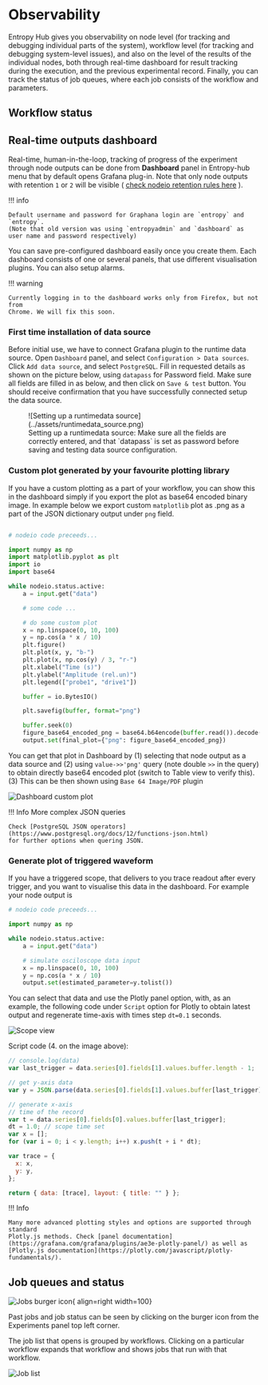 # Observability

Entropy Hub gives you observability on node level (for tracking and debugging
individual parts of the system), workflow level (for tracking and debugging
system-level issues), and also on the level of the results of the individual
nodes, both through real-time dashboard for result tracking during the
execution, and the previous experimental record. Finally, you can track the
status of job queues, where each job consists of the workflow and parameters.

## Workflow status

## Real-time outputs dashboard

Real-time, human-in-the-loop, tracking of progress of the experiment through
node outputs can be done from **Dashboard** panel in Entropy-hub menu that by
default opens Grafana plug-in. Note that only node outputs with retention `1` or
`2` will be visible (
[check nodeio retention rules here](../nodeio/overview.md#node-outputs) ).

!!! info

    Default username and password for Graphana login are `entropy` and `entropy`.
    (Note that old version was using `entropyadmin` and `dashboard` as user name and password respectively)

You can save pre-configured dashboard easily once you create them. Each
dashboard consists of one or several panels, that use different visualisation
plugins. You can also setup alarms.

!!! warning

    Currently logging in to the dashboard works only from Firefox, but not from
    Chrome. We will fix this soon.

### First time installation of data source

Before initial use, we have to connect Grafana plugin to the runtime data
source. Open `Dashboard` panel, and select `Configuration > Data sources`. Click
`Add data source`, and select `PostgreSQL`. Fill in requested details as shown
on the picture below, using `datapass` for Password field. Make sure all fields
are filled in as below, and then click on `Save & test` button. You should
receive confirmation that you have successfully connected setup the data source.

<figure markdown>
  ![Setting up a runtimedata source](../assets/runtimedata_source.png)
  <figcaption>Setting up a runtimedata source: Make sure all the fields are
  correctly entered, and that `datapass` is set as password before saving and
  testing data source configuration. </figcaption>
</figure>

### Custom plot generated by your favourite plotting library

If you have a custom plotting as a part of your workflow, you can show this in
the dashboard simply if you export the plot as base64 encoded binary image. In
example below we export custom `matplotlib` plot as .png as a part of the JSON
dictionary output under `png` field.

```python hl_lines="25-29"

# nodeio code preceeds...

import numpy as np
import matplotlib.pyplot as plt
import io
import base64

while nodeio.status.active:
    a = input.get("data")

    # some code ...

    # do some custom plot
    x = np.linspace(0, 10, 100)
    y = np.cos(a * x / 10)
    plt.figure()
    plt.plot(x, y, "b-")
    plt.plot(x, np.cos(y) / 3, "r-")
    plt.xlabel("Time (s)")
    plt.ylabel("Amplitude (rel.un)")
    plt.legend(["probe1", "drive1"])

    buffer = io.BytesIO()

    plt.savefig(buffer, format="png")

    buffer.seek(0)
    figure_base64_encoded_png = base64.b64encode(buffer.read()).decode()
    output.set(final_plot={"png": figure_base64_encoded_png})
```

You can get that plot in Dashboard by (1) selecting that node output as a data
source and (2) using `value->>'png'` query (note double `>>` in the query) to
obtain directly base64 encoded plot (switch to Table view to verify this). (3)
This can be then shown using `Base 64 Image/PDF` plugin

![Dashboard custom plot](../assets/dashboard_custom_plot.png)

!!! Info More complex JSON queries

    Check [PostgreSQL JSON operators](https://www.postgresql.org/docs/12/functions-json.html)
    for further options when quering JSON.

### Generate plot of triggered waveform

If you have a triggered scope, that delivers to you trace readout after every
trigger, and you want to visualise this data in the dashboard. For example your
node output is

```python hl_lines="11"
# nodeio code preceeds...

import numpy as np

while nodeio.status.active:
    a = input.get("data")

    # simulate osciloscope data input
    x = np.linspace(0, 10, 100)
    y = np.cos(a * x / 10)
    output.set(estimated_parameter=y.tolist())
```

You can select that data and use the Plotly panel option, with, as an example,
the following code under `Script` option for Plotly to obtain latest output and
regenerate time-axis with times step `dt=0.1` seconds.

![Scope view](../assets/oscilloscope_1.png)

Script code (4. on the image above):

```js
// console.log(data)
var last_trigger = data.series[0].fields[1].values.buffer.length - 1;

// get y-axis data
var y = JSON.parse(data.series[0].fields[1].values.buffer[last_trigger]);

// generate x-axis
// time of the record
var t = data.series[0].fields[0].values.buffer[last_trigger];
dt = 1.0; // scope time set
var x = [];
for (var i = 0; i < y.length; i++) x.push(t + i * dt);

var trace = {
  x: x,
  y: y,
};

return { data: [trace], layout: { title: "" } };
```

!!! Info

    Many more advanced plotting styles and options are supported through standard
    Plotly.js methods. Check [panel documentation](https://grafana.com/grafana/plugins/ae3e-plotly-panel/) as well as [Plotly.js documentation](https://plotly.com/javascript/plotly-fundamentals/).

## Job queues and status

![Jobs burger icon](../assets/jobs_burger_icon.png){ align=right width=100}

Past jobs and job status can be seen by clicking on the burger icon from the
Experiments panel top left corner.

The job list that opens is grouped by workflows. Clicking on a particular
workflow expands that workflow and shows jobs that run with that workflow.

![Job list](../assets/job_list.png)
